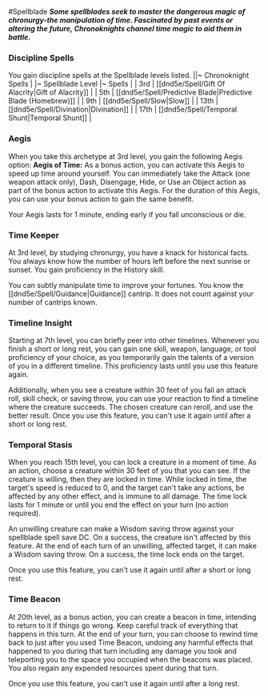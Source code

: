 #Spellblade
***Some spellblades seek to master the dangerous magic of chronurgy-the manipulation of time. Fascinated by past events or altering the future, Chronoknights channel time magic to aid them in battle.***

### Discipline Spells
You gain discipline spells at the Spellblade levels listed.
||~ Chronoknight Spells |
|~ Spellblade Level |~ Spells |
| 3rd | [[dnd5e/Spell/Gift Of Alacrity\|Gift of Alacrity]] |
| 5th | [[dnd5e/Spell/Predictive Blade\|Predictive Blade (Homebrew)]] |
| 9th | [[dnd5e/Spell/Slow\|Slow]] |
| 13th | [[dnd5e/Spell/Divination\|Divination]] |
| 17th | [[dnd5e/Spell/Temporal Shunt\|Temporal Shunt]] |

### Aegis
When you take this archetype at 3rd level, you gain the following Aegis option:
**Aegis of Time:** As a bonus action, you can activate this Aegis to speed up time around yourself. You can immediately take the Attack (one weapon attack only), Dash, Disengage, Hide, or Use an Object action as part of the bonus action to activate this Aegis. For the duration of this Aegis, you can use your bonus action to gain the same benefit.

Your Aegis lasts for 1 minute, ending early if you fall unconscious or die.

### Time Keeper
At 3rd level, by studying chronurgy, you have a knack for historical facts. You always know how the number of hours left before the next sunrise or sunset. You gain proficiency in the History skill.

You can subtly manipulate time to improve your fortunes. You know the [[dnd5e/Spell/Guidance\|Guidance]] cantrip. It does not count against your number of cantrips known.

### Timeline Insight
Starting at 7th level, you can briefly peer into other timelines. Whenever you finish a short or long rest, you can gain one skill, weapon, language, or tool proficiency of your choice, as you temporarily gain the talents of a version of you in a different timeline. This proficiency lasts until you use this feature again.

Additionally, when you see a creature within 30 feet of you fail an attack roll, skill check, or saving throw, you can use your reaction to find a timeline where the creature succeeds. The chosen creature can reroll, and use the better result. Once you use this feature, you can't use it again until after a short or long rest.

### Temporal Stasis
When you reach 15th level, you can lock a creature in a moment of time. As an action, choose a creature within 30 feet of you that you can see. If the creature is willing, then they are locked in time. While locked in time, the target's speed is reduced to 0, and the target can't take any actions, be affected by any other effect, and is immune to all damage. The time lock lasts for 1 minute or until you end the effect on your turn (no action required).

An unwilling creature can make a Wisdom saving throw against your spellblade spell save DC. On a success, the creature isn't affected by this feature. At the end of each turn of an unwilling, affected target, it can make a Wisdom saving throw. On a success, the time lock ends on the target.

Once you use this feature, you can't use it again until after a short or long rest.

### Time Beacon
At 20th level, as a bonus action, you can create a beacon in time, intending to return to it if things go wrong. Keep careful track of everything that happens in this turn. At the end of your turn, you can choose to rewind time back to just after you used Time Beacon, undoing any harmful effects that happened to you during that turn including any damage you took and teleporting you to the space you occupied when the beacons was placed. You also regain any expended resources spent during that turn.

Once you use this feature, you can't use it again until after a long rest.
